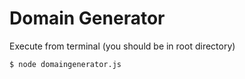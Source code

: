 # Domain Generator

Execute from terminal (you should be in root directory) 

`$ node domaingenerator.js`
